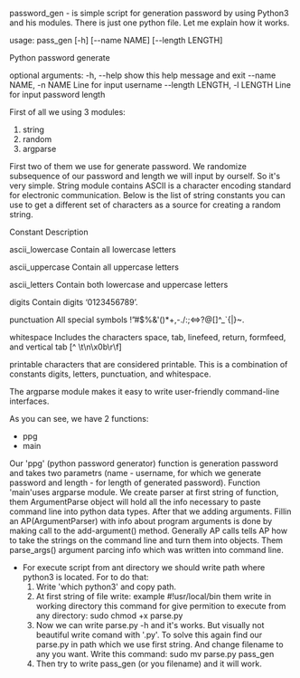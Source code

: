 password_gen - is simple script for generation password by using Python3 and his modules. There is just one python file. Let me explain how it works.


usage: pass_gen [-h] [--name NAME] [--length LENGTH]

Python password generate

optional arguments:
  -h, --help            show this help message and exit
  --name NAME, -n NAME  Line for input username
  --length LENGTH, -l LENGTH
                        Line for input password length




First of all we using 3 modules: 
  1. string
  2. random
  3. argparse
  
First two of them we use for generate password. We randomize subsequence of our password and length we will input by ourself. So it's very simple. String module contains ASCII is a character encoding standard for electronic communication. Below is the list of string constants you can use to get a different set of characters as a source for creating a random string. 

Constant                Description

ascii_lowercase	        Contain all lowercase letters

ascii_uppercase	        Contain all uppercase letters

ascii_letters	          Contain both lowercase and uppercase letters

digits	                Contain digits ‘0123456789’.

punctuation	            All special symbols !”#$%&'()*+,-./:;<=>?@[\]^_`{|}~.

whitespace	            Includes the characters space, tab, linefeed, return, formfeed, and vertical tab [^ \t\n\x0b\r\f]

printable	              characters that are considered printable. This is a combination of constants digits, letters, punctuation, and whitespace.




The argparse module makes it easy to write user-friendly command-line interfaces.

As you can see, we have 2 functions:
  - ppg
  - main

Our 'ppg' (python password generator) function is generation password and takes two parametrs (name - username, for which we generate password and length - for length of generated password).
Function 'main'uses argparse module. We create parser at first string of function, them ArgumentParse object will hold all the info necessary to paste command line into python data types. After that we adding arguments. Fillin an AP(ArgumentParser) with info about program arguments is done by making call to the add-argument() method. Generally AP calls tells AP how to take the strings on the command line and turn them into objects. Them parse_args() argument parcing info which was written into command line.

* For execute script from ant directory we should write path where python3 is located. For to do that:
  1. Write 'which python3' and copy path.
  2. At first string of file write:
      example     #!usr/local/bin
     them write in working directory this command for give permition to execute from any directory:
      sudo chmod +x parse.py
  3. Now we can write parse.py -h and it's works. But visually not beautiful write comand with '.py'. To solve this again find our parse.py in path which we use
  first string. And change filename to any you want. Write this command:
      sudo mv parse.py pass_gen
  4. Then try to write pass_gen (or you filename) and it will work.
